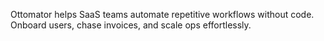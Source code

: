 Ottomator helps SaaS teams automate repetitive workflows without code.
Onboard users, chase invoices, and scale ops effortlessly.
